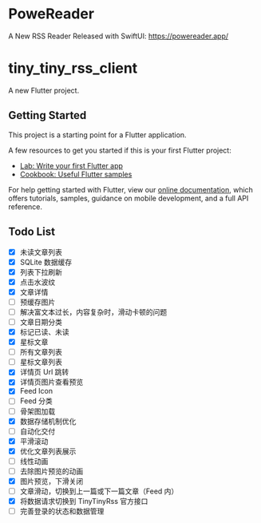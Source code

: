 # PoweReader

A New RSS Reader Released with SwiftUI: https://powereader.app/

# tiny_tiny_rss_client

A new Flutter project.

## Getting Started

This project is a starting point for a Flutter application.

A few resources to get you started if this is your first Flutter project:

- [Lab: Write your first Flutter app](https://flutter.dev/docs/get-started/codelab)
- [Cookbook: Useful Flutter samples](https://flutter.dev/docs/cookbook)

For help getting started with Flutter, view our
[online documentation](https://flutter.dev/docs), which offers tutorials,
samples, guidance on mobile development, and a full API reference.

## Todo List
- [x] 未读文章列表
- [x] SQLite 数据缓存
- [x] 列表下拉刷新
- [x] 点击水波纹
- [x] 文章详情
- [ ] 预缓存图片
- [ ] 解决富文本过长，内容复杂时，滑动卡顿的问题
- [ ] 文章日期分类
- [x] 标记已读、未读
- [x] 星标文章
- [ ] 所有文章列表
- [ ] 星标文章列表
- [x] 详情页 Url 跳转
- [x] 详情页图片查看预览
- [x] Feed Icon
- [ ] Feed 分类
- [ ] 骨架图加载
- [x] 数据存储机制优化
- [ ] 自动化交付
- [x] 平滑滚动
- [x] 优化文章列表展示
- [ ] 线性动画
- [ ] 去除图片预览的动画
- [x] 图片预览，下滑关闭
- [ ] 文章滑动，切换到上一篇或下一篇文章（Feed 内）
- [x] 将数据请求切换到 TinyTinyRss 官方接口
- [ ] 完善登录的状态和数据管理
